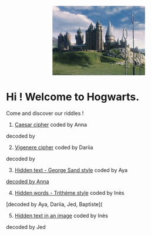 <p align="center">
  <img src="https://github.com/Cprudhomme/2021-nouveau_media-projet/blob/96d54c30c99dbec3acb4300668d5b275991c83b6/groupe3/image/Hogwarts.jpg" width="50%" height="50%" />


# Hi ! Welcome to Hogwarts.
Come and discover our riddles !

1. [Caesar cipher](1-codecésar.md) coded by Anna

decoded by 

2. [Vigenere cipher](2-codevigenere.md) coded by Dariia

decoded by 

3. [Hidden text - George Sand style](3-steganographie-aya.md) coded by Aya

[decoded by Anna](steganographiedecryptage+explanation.md)

4. [Hidden words - Trithème style](4-stégano_Trithème.md) coded by Inès

[decoded by Aya, Dariia, Jed, Baptiste](

5. [Hidden text in an image](5-image_with_hidden_message.md) coded by Inès

decoded by Jed
